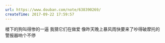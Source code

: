 ```yaml
---
url: https://www.douban.com/note/638390269/
createTime: 2017-09-22 17:59:57
---
```


楼下的狗叫得惨的一逼
我猜它们在做爱
像昨天晚上暴风雨快要来了吵得破摩托的警报器响个不停